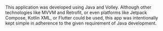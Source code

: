 This application was developed using Java and Volley. Although other technologies like MVVM and Retrofit, or even platforms like Jetpack Compose, Kotlin XML, or Flutter could be used, this app was intentionally kept simple in adherence to the given requirement of Java development.

